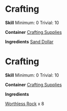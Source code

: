 <!-- TITLE: Sand -->
<!-- SUBTITLE: A handful of fine sand -->

# Crafting
**Skill**
Minimum: 0
Trivial: 10

**Container**
[Crafting Supplies](crafting-supplies)

**Ingredients**
[Sand Dollar](sand-dollar)

# Crafting
**Skill**
Minimum: 0
Trivial: 10

**Container**
[Crafting Supplies](crafting-supplies)

**Ingredients**

[Worthless Rock](worthless-rock) x 8